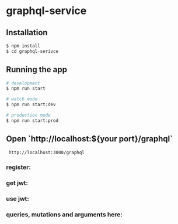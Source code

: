 # graphql-service
## Installation

```bash
$ npm install
$ cd graphql-serivce
```

## Running the app

```bash
# development
$ npm run start

# watch mode
$ npm run start:dev

# production mode
$ npm run start:prod
```
## Open \`http://localhost:${your port}/graphql\`
```bash
 http://localhost:3000/graphql
```
### register:
### get jwt:
### use jwt:
### queries, mutations and arguments here: